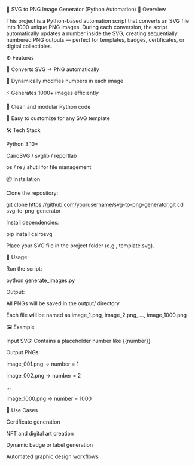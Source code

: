 🐍 SVG to PNG Image Generator (Python Automation)
📘 Overview

This project is a Python-based automation script that converts an SVG file into 1000 unique PNG images.
During each conversion, the script automatically updates a number inside the SVG, creating sequentially numbered PNG outputs — perfect for templates, badges, certificates, or digital collectibles.

⚙️ Features

🔄 Converts SVG → PNG automatically

🔢 Dynamically modifies numbers in each image

⚡ Generates 1000+ images efficiently

🧩 Clean and modular Python code

🧾 Easy to customize for any SVG template

🛠️ Tech Stack

Python 3.10+

CairoSVG / svglib / reportlab

os / re / shutil for file management

📦 Installation

Clone the repository:

git clone https://github.com/yourusername/svg-to-png-generator.git
cd svg-to-png-generator


Install dependencies:

pip install cairosvg


Place your SVG file in the project folder (e.g., template.svg).

🚀 Usage

Run the script:

python generate_images.py


Output:

All PNGs will be saved in the output/ directory

Each file will be named as image_1.png, image_2.png, ..., image_1000.png

🖼️ Example

Input SVG:
Contains a placeholder number like {{number}}

Output PNGs:

image_001.png → number = 1

image_002.png → number = 2

...

image_1000.png → number = 1000

💼 Use Cases

Certificate generation

NFT and digital art creation

Dynamic badge or label generation

Automated graphic design workflows
